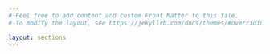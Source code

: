 ```yaml
---
# Feel free to add content and custom Front Matter to this file.
# To modify the layout, see https://jekyllrb.com/docs/themes/#overriding-theme-defaults

layout: sections
---
```

